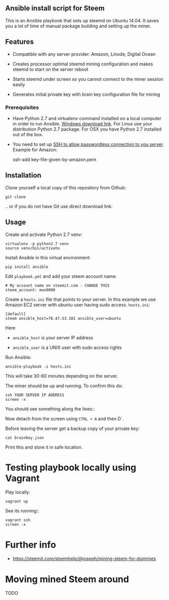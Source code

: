 ## Ansible install script for Steem

This is an Ansible playbook that sets up steemd on Ubuntu 14.04. It saves you a lot of time of manual package building and setting up the miner.

## Features

* Compatible with any server provider: Amazon, Linode, Digital Ocean

* Creates processor optimal steemd mining configuration and makes steemd to start on the server reboot

* Starts steemd under screen so you cannot connect to the miner session easily

* Generates initial private key with brain key configuration file for mining

### Prerequisites

* Have Python 2.7 and virtualenv command installed on a local computer in order to run Ansible. [Windows download link](https://www.python.org/download/releases/2.7/). For Linux use your distribution Python 2.7 package. For OSX you have Python 2.7 installed out of the box.

* You need to set up [SSH to allow passwordless connection to you server](https://opensourcehacker.com/2012/10/24/ssh-key-and-passwordless-login-basics-for-developers/). Example for Amazon:

    ssh-add key-file-given-by-amazon.pem

## Installation

Clone yourself a local copy of this repository from Github:

    git clone


.. or if you do not have Git use direct download link.

## Usage

Create and activate Python 2.7 venv:

    virtualenv -p python2.7 venv
    source venv/bin/activate

Install Ansible in this virtual environment:

    pip install ansible

Edit `playbook.yml` and add your steem account name:

    # My account name on steemit.com - CHANGE THIS
    steem_account: moo9000

Create a `hosts.ini` file that points to your server. In this example we use Amazon EC2 server with ubuntu user having sudo access. `hosts.ini`:

    [default]
    steem ansible_host=78.47.53.101 ansible_user=ubuntu

Here

* ``ansible_host`` is your server IP address

* ``ansible_user`` is a UNIX user with sudo access rights

Run Ansible:

    ansible-playbook -i hosts.ini

This will take 30-60 minutes depending on the server.

The miner should be up and running. To confirm this do:

    ssh YOUR SERVER IP ADDRESS
    screen -x

You should see something along the lines::

Now detach from the screen using `CTRL + A` and then D`.

Before leaving the server get a backup copy of your private key:

    cat brainkey.json

Print this and store it in safe location.

# Testing playbook locally using Vagrant

Play locally:

    vagrant up

See its running::

    vagrant ssh
    screen -x

# Further info

* https://steemit.com/steemhelp/@joseph/mining-steem-for-dummies

# Moving mined Steem around

TODO